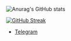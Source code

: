 ![Anurag's GitHub stats](https://github-readme-stats.vercel.app/api?username=zaphire12&locale=ru&card_width=800px&hide_rank=true)


[![GitHub Streak](https://streak-stats.demolab.com/?user=zaphire12&locale=ru)](https://git.io/streak-stats)

- [Telegram](https://t.me/твой_ник)  
